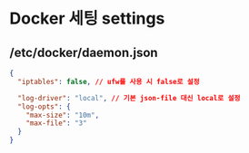 # Docker 세팅 settings

## /etc/docker/daemon.json

```json
{
  "iptables": false, // ufw를 사용 시 false로 설정

  "log-driver": "local", // 기본 json-file 대신 local로 설정
  "log-opts": {
    "max-size": "10m",
    "max-file": "3"
  }
}
```
